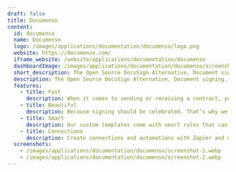 ```yaml
---
draft: false
title: Documenso
content:
  id: documenso
  name: Documenso
  logo: /images/applications/documentation/documenso/logo.png
  website: https://documenso.com/
  iframe_website: /website/applications/documentation/documenso
  dashboardImage: /images/applications/documentation/documenso/screenshot-1.webp
  short_description: The Open Source DocuSign Alternative, Document signing.
  description: The Open Source DocuSign Alternative, Document signing. A 10x better signing experience. Faster, smarter, and more beautiful.
  features:
    - title: Fast
      description: When it comes to sending or receiving a contract, you can count on lightning-fast speeds.
    - title: Beautiful
      description: Because signing should be celebrated. That’s why we care about the smallest detail in our product.
    - title: Smart
      description: Our custom templates come with smart rules that can help you save time and energy.
    - title: Connections
      description: Create connections and automations with Zapier and more to integrate with your favorite tools.
  screenshots:
    - /images/applications/documentation/documenso/screenshot-1.webp
    - /images/applications/documentation/documenso/screenshot-2.webp
---
```

